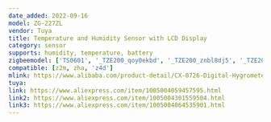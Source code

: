 ```yaml
---
date_added: 2022-09-16
model: ZG-227ZL
vendor: Tuya
title: Temperature and Humidity Sensor with LCD Display
category: sensor
supports: humidity, temperature, battery
zigbeemodel: ['TS0601', '_TZE200_qoy0ekbd', '_TZE200_znbl8dj5', '_TZE200_a8sdabtg']
compatible: [z2m, zha, 'z4d']
mlink: https://www.alibaba.com/product-detail/CX-0726-Digital-Hygrometer-Mini-Thermometer_1600142263883.html
tuya: 
link: https://www.aliexpress.com/item/1005004059457595.html
link2: https://www.aliexpress.com/item/1005004301559504.html
link3: https://www.aliexpress.com/item/1005004064535901.html
---
```


